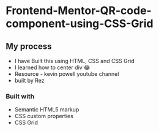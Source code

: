 # Frontend-Mentor-QR-code-component-using-CSS-Grid


## My process
  - I have Built this using HTML, CSS and CSS Grid
  - I learned how to center div 😂
  - Resource - kevin powell youtube channel
  - built by Rez


### Built with
- Semantic HTML5 markup
- CSS custom properties
- CSS Grid
